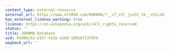 ```yaml
---
content_type: external-resource
external_url: https://www.nt2099.com/DORAMA/?__cf_chl_jschl_tk__=51c24399f3b5d6ef1c616ddcc9434017a1e47184-1623440361-0-AWkWG6YGhFVy3af1Nh6o9zWVx7TsgLc_yWw3NUcC5IXj-xv9FQ-k1B4r1CIr1325_sR0CNCp3CSdQclfRBzLExT_t4F5PW-Zn-Ac_K-RhIk4M4kitLRUqpQlNd5YQ02bAF2LApbzT9z3NYY4Y_QNE6_RQRtSBN50XqqfZyz_zaDmoPDTWzOwSm3C_qazDXfKAFMrfVMRCbDJMK3exHYW3h3aoXz-FpASKHjlcA2YNvIGDaTM9hWF1jFzoj4LhZ5XhN4QPGErCUqA5qnpTpQOte9EYm0g6yclDmMKS0AjtZPULQ9or72A-khnjUtaEIHwwCQ7t7YQcR19yQKoo1SRKE2TzdBo2u70mFkjdxBl0aZxXUIonrjwgplPUJuteYdM_AsDCkvKCmIloUaB_aq5aeI
has_external_license_warning: true
license: https://en.wikipedia.org/wiki/All_rights_reserved
status: ''
title: JDRAMA Database
uid: 94d0bc52-e157-421b-a26d-1001bf137054
wayback_url: ''
---
```

